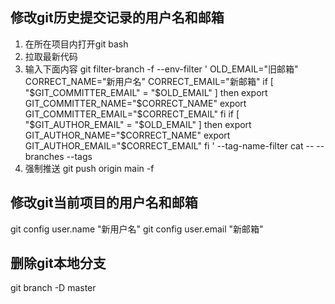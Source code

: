 ## 修改git历史提交记录的用户名和邮箱
1. 在所在项目内打开git bash
2. 拉取最新代码
3. 输入下面内容
git filter-branch -f --env-filter '
OLD_EMAIL="旧邮箱"
CORRECT_NAME="新用户名"
CORRECT_EMAIL="新邮箱"
if [ "$GIT_COMMITTER_EMAIL" = "$OLD_EMAIL" ]
then
    export GIT_COMMITTER_NAME="$CORRECT_NAME"
    export GIT_COMMITTER_EMAIL="$CORRECT_EMAIL"
fi
if [ "$GIT_AUTHOR_EMAIL" = "$OLD_EMAIL" ]
then
    export GIT_AUTHOR_NAME="$CORRECT_NAME"
    export GIT_AUTHOR_EMAIL="$CORRECT_EMAIL"
fi
' --tag-name-filter cat -- --branches --tags
4. 强制推送
git push origin main -f

## 修改git当前项目的用户名和邮箱
git config user.name "新用户名"
git config user.email "新邮箱"


## 删除git本地分支
git branch -D master 